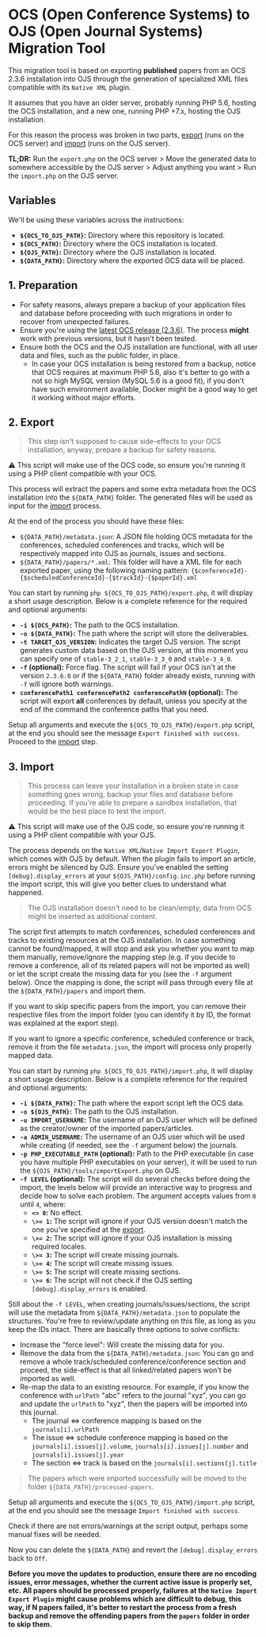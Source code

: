 # OCS (Open Conference Systems) to OJS (Open Journal Systems) Migration Tool

This migration tool is based on exporting **published** papers from an OCS 2.3.6 installation into OJS through the generation of specialized XML files compatible with its `Native XML` plugin.

It assumes that you have an older server, probably running PHP 5.6, hosting the OCS installation, and a new one, running PHP +7.x, hosting the OJS installation.

For this reason the process was broken in two parts, [export](#2-export) (runs on the OCS server) and [import](#3-import) (runs on the OJS server).

**TL;DR:** Run the `export.php` on the OCS server > Move the generated data to somewhere accessible by the OJS server > Adjust anything you want > Run the `import.php` on the OJS server.


## Variables

We'll be using these variables across the instructions:

- **`${OCS_TO_OJS_PATH}`:** Directory where this repository is located.
- **`${OCS_PATH}`:** Directory where the OCS installation is located.
- **`${OJS_PATH}`:** Directory where the OJS installation is located.
- **`${DATA_PATH}`:** Directory where the exported OCS data will be placed.


## 1. Preparation

- For safety reasons, always prepare a backup of your application files and database before proceeding with such migrations in order to recover from unexpected failures.
- Ensure you're using the [latest OCS release (2.3.6)](https://github.com/pkp/ocs/tree/ocs-2_3_6-0). The process **might** work with previous versions, but it hasn't been tested.
- Ensure both the OCS and the OJS installation are functional, with all user data and files, such as the public folder, in place.
  - In case your OCS installation is being restored from a backup, notice that OCS requires at maximum PHP 5.6, also it's better to go with a not so high MySQL version (MySQL 5.6 is a good fit), if you don't have such environment available, Docker might be a good way to get it working without major efforts.


## 2. Export

> This step isn't supposed to cause side-effects to your OCS installation, anyway, prepare a backup for safety reasons.

⚠ This script will make use of the OCS code, so ensure you're running it using a PHP client compatible with your OCS.

This process will extract the papers and some extra metadata from the OCS installation into the `${DATA_PATH}` folder. The generated files will be used as input for the [import](#3-import) process.

At the end of the process you should have these files:
- `${DATA_PATH}/metadata.json`: A JSON file holding OCS metadata for the conferences, scheduled conferences and tracks, which will be respectively mapped into OJS as journals, issues and sections.
- `${DATA_PATH}/papers/*.xml`: This folder will have a XML file for each exported paper, using the following naming pattern: `{$conferenceId}-{$scheduledConferenceId}-{$trackId}-{$paperId}.xml`

You can start by running `php ${OCS_TO_OJS_PATH}/export.php`, it will display a short usage description. Below is a complete reference for the required and optional arguments:
- **`-i ${OCS_PATH}`:** The path to the OCS installation.
- **`-o ${DATA_PATH}`:** The path where the script will store the deliverables.
- **`-t TARGET_OJS_VERSION`:** Indicates the target OJS version. The script generates custom data based on the OJS version, at this moment you can specify one of `stable-3_2_1`, `stable-3_3_0` and `stable-3_4_0`.
- **`-f` (optional):** Force flag. The script will fail if your OCS isn't at the version `2.3.6.0` or if the `${DATA_PATH}` folder already exists, running with `-f` will ignore both warnings.
- **`conferencePath1 conferencePath2 conferencePathN` (optional):** The script will export **all** conferences by default, unless you specify at the end of the command the conference paths that you need.

Setup all arguments and execute the `${OCS_TO_OJS_PATH}/export.php` script, at the end you should see the message `Export finished with success`. Proceed to the [import](#3-import) step.


## 3. Import

> This process can leave your installation in a broken state in case something goes wrong, backup your files and database before proceeding. If you're able to prepare a sandbox installation, that would be the best place to test the import.

⚠ This script will make use of the OJS code, so ensure you're running it using a PHP client compatible with your OJS.

The process depends on the `Native XML`/`Native Import Export Plugin`, which comes with OJS by default. When the plugin fails to import an article, errors might be silenced by OJS. Ensure you've enabled the setting `[debug].display_errors` at your `${OJS_PATH}/config.inc.php` before running the import script, this will give you better clues to understand what happened.

> The OJS installation doesn't need to be clean/empty, data from OCS might be inserted as additional content.

The script first attempts to match conferences, scheduled conferences and tracks to existing resources at the OJS installation. In case something cannot be found/mapped, it will stop and ask you whether you want to map them manually, remove/ignore the mapping step (e.g. if you decide to remove a conference, all of its related papers will not be imported as well) or let the script create the missing data for you (see the `-f` argument below). Once the mapping is done, the script will pass through every file at the `${DATA_PATH}/papers` and import them.

If you want to skip specific papers from the import, you can remove their respective files from the import folder (you can identify it by ID, the format was explained at the export step).

If you want to ignore a specific conference, scheduled conference or track, remove it from the file `metadata.json`, the import will process only properly mapped data.

You can start by running `php ${OCS_TO_OJS_PATH}/import.php`, it will display a short usage description. Below is a complete reference for the required and optional arguments:
- **`-i ${DATA_PATH}`:** The path where the export script left the OCS data.
- **`-o ${OJS_PATH}`:** The path to the OJS installation.
- **`-u IMPORT_USERNAME`:** The username of an OJS user which will be defined as the creator/owner of the imported papers/articles.
- **`-a ADMIN_USERNAME`:** The username of an OJS user which will be used while creating (if needed, see the `-f` argument below) the journals.
- **`-p PHP_EXECUTABLE_PATH` (optional):** Path to the PHP executable (in case you have multiple PHP executables on your server), it will be used to run the `${OJS_PATH}/tools/importExport.php` on OJS.
- **`-f LEVEL` (optional):** The script will do several checks before doing the import, the levels below will provide an interactive way to progress and decide how to solve each problem. The argument accepts values from `0` until `4`, where:
  - **`<= 0`:** No effect.
  - **`\>= 1`:** The script will ignore if your OJS version doesn't match the one you've specified at the [export](#2-export).
  - **`\>= 2`:** The script will ignore if your OJS installation is missing required locales.
  - **`\>= 3`:** The script will create missing journals.
  - **`\>= 4`:** The script will create missing issues.
  - **`\>= 5`:** The script will create missing sections.
  - **`\>= 6`:** The script will not check if the OJS setting `[debug].display_errors` is enabled.

Still about the `-f LEVEL`, when creating journals/issues/sections, the script will use the metadata from `${DATA_PATH}/metadata.json` to populate the structures. You're free to review/update anything on this file, as long as you keep the IDs intact. There are basically three options to solve conflicts:
- Increase the "force level": Will create the missing data for you.
- Remove the data from the `${DATA_PATH}/metadata.json`: You can go and remove a whole track/scheduled conference/conference section and proceed, the side-effect is that all linked/related papers won't be imported as well.
- Re-map the data to an existing resource. For example, if you know the conference with `urlPath` "abc" refers to the journal "xyz", you can go and update the `urlPath` to "xyz", then the papers will be imported into this journal.
  - The journal <=> conference mapping is based on the `journals[i].urlPath`
  - The issue <=> schedule conference mapping is based on the `journals[i].issues[j].volume`, `journals[i].issues[j].number` and `journals[i].issues[j].year`
  - The section <=> track is based on the `journals[i].sections[j].title`

> The papers which were imported successfully will be moved to the folder `${DATA_PATH}/processed-papers`.

Setup all arguments and execute the `${OCS_TO_OJS_PATH}/import.php` script, at the end you should see the message `Import finished with success`.

Check if there are not errors/warnings at the script output, perhaps some manual fixes will be needed.

Now you can delete the `${DATA_PATH}` and revert the `[debug].display_errors` back to `Off`.


**Before you move the updates to production, ensure there are no encoding issues, error messages, whether the current active issue is properly set, etc. All papers should be processed properly, failures at the `Native Import Export Plugin` might cause problems which are difficult to debug, this way, if N papers failed, it's better to restart the process from a fresh backup and remove the offending papers from the `papers` folder in order to skip them.**
